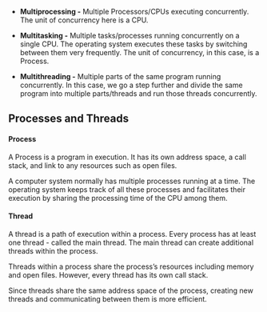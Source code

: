 - **Multiprocessing -** Multiple Processors/CPUs executing concurrently. The unit of concurrency here is a CPU.
    
- **Multitasking -** Multiple tasks/processes running concurrently on a single CPU. The operating system executes these tasks by switching between them very frequently. The unit of concurrency, in this case, is a Process.
    
- **Multithreading -** Multiple parts of the same program running concurrently. In this case, we go a step further and divide the same program into multiple parts/threads and run those threads concurrently.

## Processes and Threads
#### **Process**
A Process is a program in execution. It has its own address space, a call stack, and link to any resources such as open files.

A computer system normally has multiple processes running at a time. The operating system keeps track of all these processes and facilitates their execution by sharing the processing time of the CPU among them.
#### **Thread**
A thread is a path of execution within a process. Every process has at least one thread - called the main thread. The main thread can create additional threads within the process.

Threads within a process share the process’s resources including memory and open files. However, every thread has its own call stack.

Since threads share the same address space of the process, creating new threads and communicating between them is more efficient.
